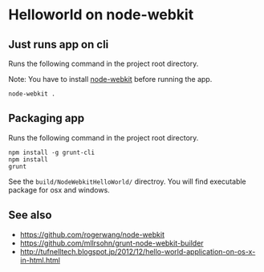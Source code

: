 # Helloworld on node-webkit

## Just runs app on cli


Runs the following command in the project root directory.

Note: You have to install [node-webkit](https://github.com/rogerwang/node-webkit) before running the app.

```
node-webkit .
```

## Packaging app

Runs the following command in the project root directory.

```
npm install -g grunt-cli
npm install
grunt
```

See the `build/NodeWebkitHelloWorld/` directroy. You will find executable package for osx and windows.

## See also

* https://github.com/rogerwang/node-webkit
* https://github.com/mllrsohn/grunt-node-webkit-builder
* http://tufnelltech.blogspot.jp/2012/12/hello-world-application-on-os-x-in-html.html


